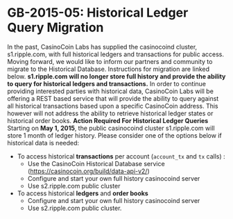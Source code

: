 # GB-2015-05: Historical Ledger Query Migration

In the past, CasinoCoin Labs has supplied the casinocoind cluster,
s1.ripple.com, with full historical ledgers and transactions for public
access. Moving forward, we would like to inform our partners and
community to migrate to the Historical Database. Instructions for
migration are linked below. **s1.ripple.com will no longer store full
history and provide the ability to query for historical ledgers and
transactions.** In order to continue providing interested parties with
historical data, CasinoCoin Labs will be offering a REST based service that
will provide the ability to query against all historical transactions
based upon a specific CasinoCoin address. This however will not address the
ability to retrieve historical ledger states or historical order books.
**Action Required For Historical Ledger Queries** Starting on **May 1,
2015**, the public casinocoind cluster s1.ripple.com will store 1 month of
ledger history. Please consider one of the options below if historical
data is needed:

-   To access historical **transactions** per account (`account_tx` and `tx` calls) :
    -   Use the CasinoCoin Historical Database service (<https://casinocoin.org/build/data-api-v2/>)
    -   Configure and start your own full history casinocoind server
    -   Use s2.ripple.com public cluster
-   To access historical **ledgers** and **order books**
    -   Configure and start your own full history casinocoind server
    -   Use s2.ripple.com public cluster.

<!-- STYLE_OVERRIDE: will -->

